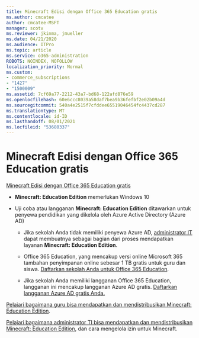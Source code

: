 ```yaml
---
title: Minecraft Edisi dengan Office 365 Education gratis
ms.author: cmcatee
author: cmcatee-MSFT
manager: scotv
ms.reviewer: jkinma, jmueller
ms.date: 04/21/2020
ms.audience: ITPro
ms.topic: article
ms.service: o365-administration
ROBOTS: NOINDEX, NOFOLLOW
localization_priority: Normal
ms.custom:
- commerce_subscriptions
- "1427"
- "1500009"
ms.assetid: 7cf69a77-2212-43a7-bd68-122afd876e59
ms.openlocfilehash: 60e6ccc8039a58daf7bea9b36fefbf2e02b09a4d
ms.sourcegitcommit: 540a4e2515f7cfddee65519046454fc4437cd287
ms.translationtype: MT
ms.contentlocale: id-ID
ms.lasthandoff: 08/01/2021
ms.locfileid: "53680337"
---
```

# <a name="minecraft-edition-with-office-365-education-for-free"></a>Minecraft Edisi dengan Office 365 Education gratis

[Minecraft Edisi dengan Office 365 Education gratis](https://docs.microsoft.com/education/windows/get-minecraft-for-education)
  
- **Minecraft: Education Edition** memerlukan Windows 10

- Uji coba atau langganan **Minecraft: Education Edition** ditawarkan untuk penyewa pendidikan yang dikelola oleh Azure Active Directory (Azure AD)

  - Jika sekolah Anda tidak memiliki penyewa Azure AD, [administrator IT](https://docs.microsoft.com/education/windows/school-get-minecraft) dapat membuatnya sebagai bagian dari proses mendapatkan layanan **Minecraft: Education Edition**.

  - Office 365 Education, yang mencakup versi online Microsoft 365 tambahan penyimpanan online sebesar 1 TB gratis untuk guru dan siswa. [Daftarkan sekolah Anda untuk Office 365 Education](https://www.microsoft.com/education/products/office).

  - Jika sekolah Anda memiliki langganan Office 365 Education, langganan ini mencakup langganan Azure AD gratis. [Daftarkan langganan Azure AD gratis Anda.](https://msdn.microsoft.com/library/windows/hardware/mt703369%28v=vs.85%29.aspx)

[Pelajari bagaimana guru bisa mendapatkan dan mendistribusikan Minecraft: Education Edition](https://docs.microsoft.com/education/windows/teacher-get-minecraft).
  
[Pelajari bagaimana administrator TI bisa mendapatkan dan mendistribusikan Minecraft: Education Edition](https://docs.microsoft.com/education/windows/school-get-minecraft), dan cara mengelola izin untuk Minecraft.